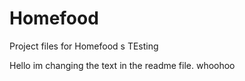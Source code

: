 # Homefood
Project files for Homefood
s
TEsting

Hello im changing the text in the readme file. whoohoo
